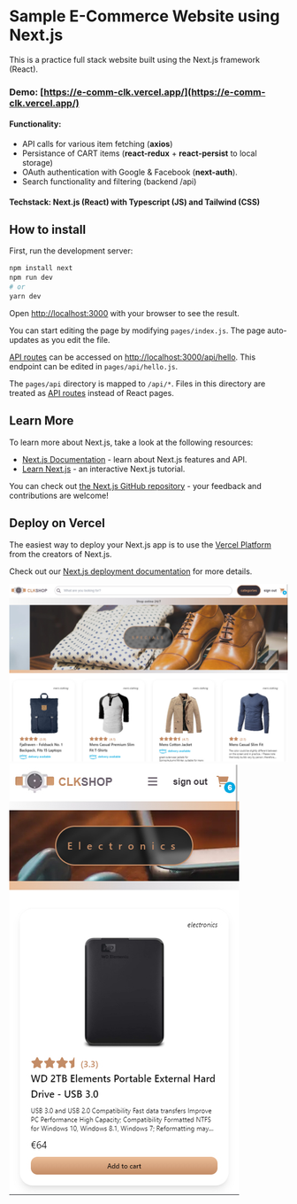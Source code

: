 # Sample E-Commerce Website using Next.js

This is a practice full stack website built using the Next.js framework (React).

### Demo: [https://e-comm-clk.vercel.app/](https://e-comm-clk.vercel.app/)

#### Functionality:

- API calls for various item fetching (**axios**)
- Persistance of CART items (**react-redux** + **react-persist** to local storage)
- OAuth authentication with Google & Facebook (**next-auth**).
- Search functionality and filtering (backend /api)

#### Techstack: Next.js (React) with Typescript (JS) and Tailwind (CSS)

## How to install

First, run the development server:

```bash
npm install next
npm run dev
# or
yarn dev
```

Open [http://localhost:3000](http://localhost:3000) with your browser to see the result.

You can start editing the page by modifying `pages/index.js`. The page auto-updates as you edit the file.

[API routes](https://nextjs.org/docs/api-routes/introduction) can be accessed on [http://localhost:3000/api/hello](http://localhost:3000/api/hello). This endpoint can be edited in `pages/api/hello.js`.

The `pages/api` directory is mapped to `/api/*`. Files in this directory are treated as [API routes](https://nextjs.org/docs/api-routes/introduction) instead of React pages.

## Learn More

To learn more about Next.js, take a look at the following resources:

- [Next.js Documentation](https://nextjs.org/docs) - learn about Next.js features and API.
- [Learn Next.js](https://nextjs.org/learn) - an interactive Next.js tutorial.

You can check out [the Next.js GitHub repository](https://github.com/vercel/next.js/) - your feedback and contributions are welcome!

## Deploy on Vercel

The easiest way to deploy your Next.js app is to use the [Vercel Platform](https://vercel.com/new?utm_medium=default-template&filter=next.js&utm_source=create-next-app&utm_campaign=create-next-app-readme) from the creators of Next.js.

Check out our [Next.js deployment documentation](https://nextjs.org/docs/deployment) for more details.

![Demo1](/public/demo/demo1.jpg)
![Demo1](/public/demo/demo2.jpg)
